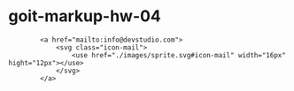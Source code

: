 # goit-markup-hw-04

            <a href="mailto:info@devstudio.com">
                <svg class="icon-mail">
                    <use href="./images/sprite.svg#icon-mail" width="16px" hight="12px"></use>
                </svg>
            </a>

